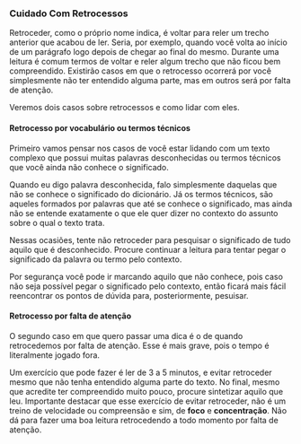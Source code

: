 ### Cuidado Com Retrocessos

Retroceder, como o próprio nome indica, é voltar para reler um trecho anterior que acabou de ler. Seria, por exemplo, quando você volta ao início de um parágrafo logo depois de chegar ao final do mesmo. Durante uma leitura é comum termos de voltar e reler algum trecho que não ficou bem compreendido. Existirão casos em que o retrocesso ocorrerá por você simplesmente não ter entendido alguma parte, mas em outros será por falta de atenção.

Veremos dois casos sobre retrocessos e como lidar com eles.

#### Retrocesso por vocabulário ou termos técnicos

Primeiro vamos pensar nos casos de você estar lidando com um texto complexo que possui muitas palavras desconhecidas ou termos técnicos que você ainda não conhece o significado.

Quando eu digo palavra desconhecida, falo simplesmente daquelas que não se conhece o significado do dicionário. Já os termos técnicos, são aqueles formados por palavras que até se conhece o significado, mas ainda não se entende exatamente o que ele quer dizer no contexto do assunto sobre o qual o texto trata.

Nessas ocasiões, tente não retroceder para pesquisar o significado de tudo aquilo que é desconhecido. Procure continuar a leitura para tentar pegar o significado da palavra ou termo pelo contexto.

Por segurança você pode ir marcando aquilo que não conhece, pois caso não seja possível pegar o significado pelo contexto, então ficará mais fácil reencontrar os pontos de dúvida para, posteriormente, pesuisar.

#### Retrocesso por falta de atenção

O segundo caso em que quero passar uma dica é o de quando retrocedemos por falta de atenção. Esse é mais grave, pois o tempo é literalmente jogado fora.

Um exercício que pode fazer é ler de 3 a 5 minutos, e evitar retroceder mesmo que não tenha entendido alguma parte do texto. No final, mesmo que acredite ter compreendido muito pouco, procure sintetizar aquilo que leu. Importante destacar que esse exercício de evitar retroceder, não é um treino de velocidade ou compreensão e sim, de **foco** e **concentração**. Não dá para fazer uma boa leitura retrocedendo a todo momento por falta de atenção.
